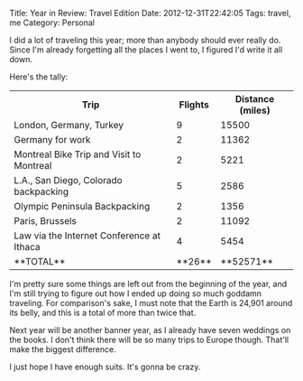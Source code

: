Title: Year in Review: Travel Edition
Date: 2012-12-31T22:42:05
Tags: travel, me
Category: Personal

I did a lot of traveling this year; more than anybody should ever really do. Since I'm already forgetting all the places I went to, I figured I'd write it all down. 

Here's the tally:

<table>
<tr><th>Trip</td><th>Flights</td><th>Distance (miles)</td></tr>
<tr><td>London, Germany, Turkey</td><td>9</td><td>15500</td></tr>
<tr><td>Germany for work</td><td>2</td><td>11362</td></tr>
<tr><td>Montreal Bike Trip and Visit to Montreal</td><td>2</td><td>5221</td></tr>
<tr><td>L.A., San Diego, Colorado backpacking</td><td>5</td><td>2586</td></tr>
<tr><td>Olympic Peninsula Backpacking</td><td>2</td><td>1356</td></tr>
<tr><td>Paris, Brussels</td><td>2</td><td>11092</td></tr>
<tr><td>Law via the Internet Conference at Ithaca</td><td>4</td><td>5454</td></tr>
<tr><td>**TOTAL**</td><td>**26**</td><td>**52571**</td></tr>
</table>

I'm pretty sure some things are left out from the beginning of the year, and I'm still trying to figure out how I ended up doing so much goddamn traveling. For comparison's sake, I must note that the Earth is 24,901 around its belly, and this is a total of more than twice that. 

Next year will be another banner year, as I already have seven weddings on the books. I don't think there will be so many trips to Europe though. That'll make the biggest difference. 

I just hope I have enough suits. It's gonna be crazy.
